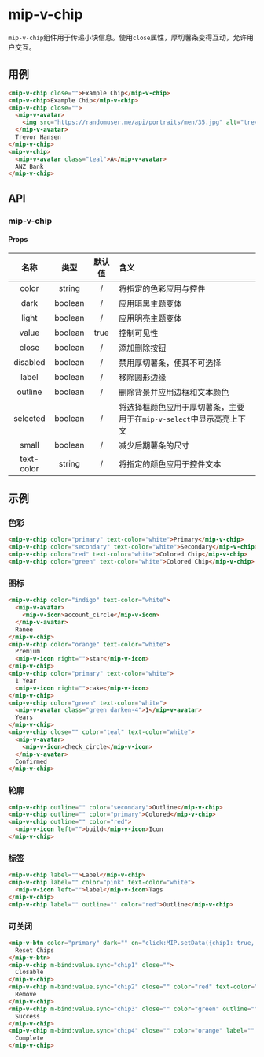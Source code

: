 # mip-v-chip

`mip-v-chip`组件用于传递小块信息。使用`close`属性，厚切薯条变得互动，允许用户交互。

## 用例

```html
<mip-v-chip close="">Example Chip</mip-v-chip>
<mip-v-chip>Example Chip</mip-v-chip>
<mip-v-chip close="">
  <mip-v-avatar>
    <img src="https://randomuser.me/api/portraits/men/35.jpg" alt="trevor">
  </mip-v-avatar>
  Trevor Hansen
</mip-v-chip>
<mip-v-chip>
  <mip-v-avatar class="teal">A</mip-v-avatar>
  ANZ Bank
</mip-v-chip>
```

## API

### mip-v-chip

#### Props

名称|类型|默认值|含义
:--:|:--:|:--:|:---
color|string|/|将指定的色彩应用与控件
dark|boolean|/|应用暗黑主题变体
light|boolean|/|应用明亮主题变体
value|boolean|true|控制可见性
close|boolean|/|添加删除按钮
disabled|boolean|/|禁用厚切薯条，使其不可选择
label|boolean|/|移除圆形边缘
outline|boolean|/|删除背景并应用边框和文本颜色
selected|boolean|/|将选择框颜色应用于厚切薯条，主要用于在`mip-v-select`中显示高亮上下文
small|boolean|/|减少后期薯条的尺寸
text-color|string|/|将指定的颜色应用于控件文本

## 示例

### 色彩

```html
<mip-v-chip color="primary" text-color="white">Primary</mip-v-chip>
<mip-v-chip color="secondary" text-color="white">Secondary</mip-v-chip>
<mip-v-chip color="red" text-color="white">Colored Chip</mip-v-chip>
<mip-v-chip color="green" text-color="white">Colored Chip</mip-v-chip>
```

### 图标

```html
<mip-v-chip color="indigo" text-color="white">
  <mip-v-avatar>
    <mip-v-icon>account_circle</mip-v-icon>
  </mip-v-avatar>
  Ranee
</mip-v-chip>
<mip-v-chip color="orange" text-color="white">
  Premium
  <mip-v-icon right="">star</mip-v-icon>
</mip-v-chip>
<mip-v-chip color="primary" text-color="white">
  1 Year
  <mip-v-icon right="">cake</mip-v-icon>
</mip-v-chip>
<mip-v-chip color="green" text-color="white">
  <mip-v-avatar class="green darken-4">1</mip-v-avatar>
  Years
</mip-v-chip>
<mip-v-chip close="" color="teal" text-color="white">
  <mip-v-avatar>
    <mip-v-icon>check_circle</mip-v-icon>
  </mip-v-avatar>
  Confirmed
</mip-v-chip>
```

### 轮廓

```html
<mip-v-chip outline="" color="secondary">Outline</mip-v-chip>
<mip-v-chip outline="" color="primary">Colored</mip-v-chip>
<mip-v-chip outline="" color="red">
  <mip-v-icon left="">build</mip-v-icon>Icon
</mip-v-chip>
```

### 标签

```html
<mip-v-chip label="">Label</mip-v-chip>
<mip-v-chip label="" color="pink" text-color="white">
  <mip-v-icon left="">label</mip-v-icon>Tags
</mip-v-chip>
<mip-v-chip label="" outline="" color="red">Outline</mip-v-chip>
```

### 可关闭

```html
<mip-v-btn color="primary" dark="" on="click:MIP.setData({chip1: true, chip2: true, chip3: true, chip4: true})">
  Reset Chips
</mip-v-btn>
<mip-v-chip m-bind:value.sync="chip1" close="">
  Closable
</mip-v-chip>
<mip-v-chip m-bind:value.sync="chip2" close="" color="red" text-color="white">
  Remove
</mip-v-chip>
<mip-v-chip m-bind:value.sync="chip3" close="" color="green" outline="">
  Success
</mip-v-chip>
<mip-v-chip m-bind:value.sync="chip4" close="" color="orange" label="" outline="">
  Complete
</mip-v-chip>
```
